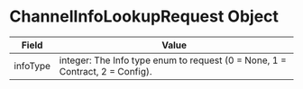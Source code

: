 # ChannelInfoLookupRequest Object

| Field | Value |
|-------|-------|
| infoType | integer: The Info type enum to request (0 = None, 1 = Contract, 2 = Config). |
